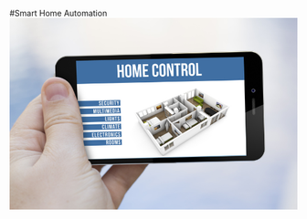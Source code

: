 #Smart Home Automation
![alt text](https://github.com/maheshreddy7797/home-automation/blob/master/Home_control.jpg)
